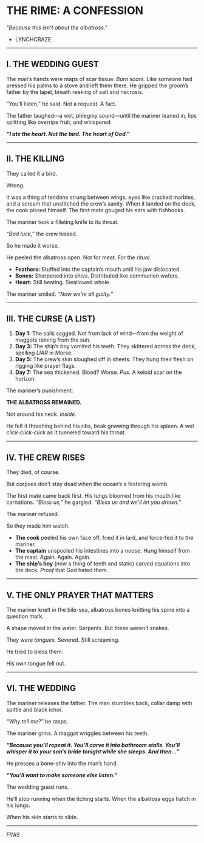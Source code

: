 # **THE RIME: A CONFESSION**  
*"Because this isn’t about the albatross."*  

 - LYNCHCRAZE

---

## **I. THE WEDDING GUEST**  
The man’s hands were maps of scar tissue. *Burn scars.* Like someone had pressed his palms to a stove and left them there. He gripped the groom’s father by the lapel, breath reeking of salt and necrosis.  

“You’ll listen,” he said. Not a request. A fact.  

The father laughed—a wet, phlegmy sound—until the mariner leaned in, lips splitting like overripe fruit, and whispered:  

***“I ate the heart. Not the bird. The heart of God.”***  

---

## **II. THE KILLING**  
They called it a bird.  

Wrong.  

It was a thing of tendons strung between wings, eyes like cracked marbles, and a scream that unstitched the crew’s sanity. When it landed on the deck, the cook pissed himself. The first mate gouged his ears with fishhooks.  

The mariner took a filleting knife to its throat.  

*“Bad luck,”* the crew hissed.  

So he made it worse.  

He peeled the albatross open. Not for meat. For the *ritual*.  

- **Feathers:** Stuffed into the captain’s mouth until his jaw dislocated.  
- **Bones:** Sharpened into shivs. Distributed like communion wafers.  
- **Heart:** Still beating. Swallowed whole.  

The mariner smiled. *“Now we’re all guilty.”*  

---

## **III. THE CURSE (A LIST)**  
1. **Day 1:** The sails sagged. Not from lack of wind—from the weight of maggots raining from the sun.  
2. **Day 3:** The ship’s boy vomited his teeth. They skittered across the deck, spelling *LIAR* in Morse.  
3. **Day 5:** The crew’s skin sloughed off in sheets. They hung their flesh on rigging like prayer flags.  
4. **Day 7:** The sea thickened. Blood? Worse. *Pus.* A keloid scar on the horizon.  

The mariner’s punishment:  

**THE ALBATROSS REMAINED.**  

Not around his neck. *Inside.*  

He felt it thrashing behind his ribs, beak gnawing through his spleen. A wet *click-click-click* as it tunneled toward his throat.  

---

## **IV. THE CREW RISES**  
They died, of course.  

But corpses don’t stay dead when the ocean’s a festering womb.  

The first mate came back first. His lungs bloomed from his mouth like carnations. *“Bless us,”* he gargled. *“Bless us and we’ll let you drown.”*  

The mariner refused.  

So they made him watch.  

- **The cook** peeled his own face off, fried it in lard, and force-fed it to the mariner.  
- **The captain** unspooled his intestines into a noose. Hung himself from the mast. Again. Again. Again.  
- **The ship’s boy** (now a thing of teeth and static) carved equations into the deck. *Proof* that God hated them.  

---

## **V. THE ONLY PRAYER THAT MATTERS**  
The mariner knelt in the bile-sea, albatross bones knitting his spine into a question mark.  

A shape moved in the water. Serpents. But these weren’t snakes.  

They were *tongues.* Severed. Still screaming.  

He tried to bless them.  

His own tongue fell out.  

---

## **VI. THE WEDDING**  
The mariner releases the father. The man stumbles back, collar damp with spittle and black ichor.  

*“Why tell me?”* he rasps.  

The mariner grins. A maggot wriggles between his teeth.  

***“Because you’ll repeat it. You’ll carve it into bathroom stalls. You’ll whisper it to your son’s bride tonight while she sleeps. And then…”***  

He presses a bone-shiv into the man’s hand.  

***“You’ll want to make someone else listen.”***  

The wedding guest runs.  

He’ll stop running when the itching starts. When the albatross eggs hatch in his lungs.  

When his skin starts to slide.  

---

*FINIS*  
